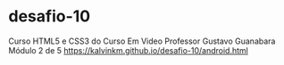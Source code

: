 # desafio-10
 Curso HTML5 e CSS3 do Curso Em Video Professor Gustavo Guanabara Módulo 2 de 5
https://kalvinkm.github.io/desafio-10/android.html